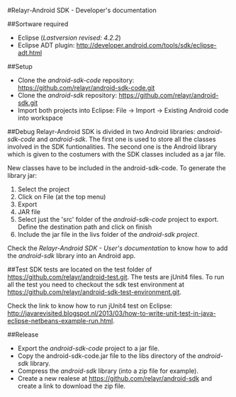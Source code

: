 #Relayr-Android SDK - Developer's documentation

##Sortware required
- Eclipse (*Lastversion revised: 4.2.2*)
- Eclipse ADT plugin: http://developer.android.com/tools/sdk/eclipse-adt.html

##Setup
- Clone the *android-sdk-code* repository: https://github.com/relayr/android-sdk-code.git
- Clone the *android-sdk* repository: https://github.com/relayr/android-sdk.git
- Import both projects into Eclipse: File -> Import -> Existing Android code into workspace

##Debug
Relayr-Android SDK is divided in two Android libraries: *android-sdk-code* and *android-sdk*. The first one is used 
to store all the classes involved in the SDK funtionalities. The second one is the Android library which is given to the
costumers with the SDK classes included as a jar file.

New classes have to be included in the android-sdk-code. To generate the library jar:
1. Select the project
2. Click on File (at the top menu) 
3. Export 
4. JAR file
5. Select just the 'src' folder of the *android-sdk-code* project to export. Define the destination path and click on finish
6. Include the jar file in the livs folder of the *android-sdk project*.

Check the *Relayr-Android SDK - User's documentation* to know how to add the *android-sdk* library into an Android app.

##Test
SDK tests are located on the test folder of https://github.com/relayr/android-test.git. The tests are jUnit4 files. To run all the test you need to checkout the sdk test environment at https://github.com/relayr/android-sdk-test-environment.git.

Check the link to know how to run jUnit4
test on Eclipse: http://javarevisited.blogspot.nl/2013/03/how-to-write-unit-test-in-java-eclipse-netbeans-example-run.html.

##Release
- Export the *android-sdk-code* project to a jar file.
- Copy the android-sdk-code.jar file to the libs directory of the *android-sdk* library.
- Compress the *android-sdk* library (into a zip file for example).
- Create a new realese at https://github.com/relayr/android-sdk and create a link to download the zip file.
